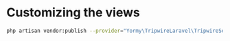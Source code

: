 # Customizing the views
```bash
php artisan vendor:publish --provider="Yormy\TripwireLaravel\TripwireServiceProvider" --tag="views"
```
